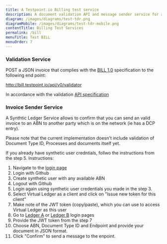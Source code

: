 ```yaml
---
title: A Testpoint.io Billing test service
description: A document validation API and message sender service for ausdigital.org billing specification implementers.
diagram: /images/diagrams/test-tdr.png
diagramMobile: /images/diagrams/test-tdr-mobile.png
contentTitle: Billing Test Services
permalink: /bill
menuTitle: Test BILL
menuOrder: 7
---
```

### Validation Service

POST a JSON invoice that complies with the [BILL 1.0](http://ausdigital.org/specs/ausdigital-bill/1.0/) specification to the following end point:

http://bill.testpoint.io/api/v0/validator

In accordance with the validation [API specification](http://ausdigital.org/specs/ausdigital-syn/2.0/api)

### Invoice Sender Service

A Synthtic Ledger Service allows to confirm that you can send an valid invoice to an ABN to another party which is on the network (ie has a DCP entry). 

Please note that the current implementation doesn't include validation of Document Type ID, Processes and documents itself yet.

If you already have synthetic user credntials, follwo the instructions from the step 5.
Instructions:

1.  Navigate to the [login page](https://idp.testpoint.io/login/)
2.  Login with Github
3.  Create synthetic user with any available ABN
4.  Logout with Github
5.  Login again using synthetic user credentials you made in the step 3.
6.  Select Virtual Ledger as a client and click on "Issue new token for this client"
7.  Make note of the JWT token (copy/paste), which you can use to access Virtual Ledger as this user
8.  Go to [Ledger A](http://ledger-a.testpoint.io/login) or [Ledger B](http://ledger-b.testpoint.io/login) login pages
9.  Provide the JWT token from the step 7
10. Choose ABN, Document Type ID and Endpoint and provide your document in JSON format.
11. Click "Confirm" to send a message to the enpoint.
